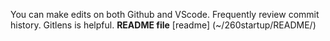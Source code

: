 You can make edits on both Github and VScode.  Frequently review commit history.  Gitlens is helpful.
**README file**
[readme] (~/260startup/README/)
